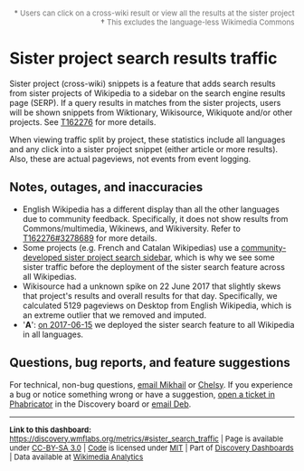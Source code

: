 <p style="text-align: right; font-size: small; color: #737373;">
  <span><strong>*</strong> Users can click on a cross-wiki result or view all the results at the sister project</span>
  <br>
  <span><strong>†</strong> This excludes the language-less Wikimedia Commons</span>
</p>

Sister project search results traffic
=======
Sister project (cross-wiki) snippets is a feature that adds search results from sister projects of Wikipedia to a sidebar on the search engine results page (SERP). If a query results in matches from the sister projects, users will be shown snippets from Wiktionary, Wikisource, Wikiquote and/or other projects. See [T162276](https://phabricator.wikimedia.org/T162276) for more details.

When viewing traffic split by project, these statistics include all languages and any click into a sister project snippet (either article or more results). Also, these are actual pageviews, not events from event logging.

Notes, outages, and inaccuracies
-----
* English Wikipedia has a different display than all the other languages due to community feedback. Specifically, it does not show results from Commons/multimedia, Wikinews, and Wikiversity. Refer to [T162276#3278689](https://phabricator.wikimedia.org/T162276#3278689) for more details.
* Some projects (e.g. French and Catalan Wikipedias) use a [community-developed sister project search sidebar](https://simple.wiktionary.org/wiki/Module:Sister_project), which is why we see some sister traffic before the deployment of the sister search feature across all Wikipedias.
* Wikisource had a unknown spike on 22 June 2017 that slightly skews that project's results and overall results for that day. Specifically, we calculated 5129 pageviews on Desktop from English Wikipedia, which is an extreme outlier that we removed and imputed.
* '__A__': [on 2017-06-15](https://lists.wikimedia.org/pipermail/discovery/2017-June/001536.html) we deployed the sister search feature to all Wikipedia in all languages.

Questions, bug reports, and feature suggestions
------
For technical, non-bug questions, [email Mikhail](mailto:mpopov@wikimedia.org?subject=Dashboard%20Question) or [Chelsy](mailto:cxie@wikimedia.org?subject=Dashboard%20Question). If you experience a bug or notice something wrong or have a suggestion, [open a ticket in Phabricator](https://phabricator.wikimedia.org/maniphest/task/create/?projects=Discovery) in the Discovery board or [email Deb](mailto:deb@wikimedia.org?subject=Dashboard%20Question).

<hr style="border-color: gray;">
<p style="font-size: small;">
  <strong>Link to this dashboard:</strong> <a href="https://discovery.wmflabs.org/metrics/#sister_search_traffic">https://discovery.wmflabs.org/metrics/#sister_search_traffic</a>
  | Page is available under <a href="https://creativecommons.org/licenses/by-sa/3.0/" title="Creative Commons Attribution-ShareAlike License">CC-BY-SA 3.0</a>
  | <a href="https://phabricator.wikimedia.org/diffusion/WDRN/" title="Search Metrics Dashboard source code repository">Code</a> is licensed under <a href="https://phabricator.wikimedia.org/diffusion/WDRN/browse/master/LICENSE.md" title="MIT License">MIT</a>
  | Part of <a href="https://discovery.wmflabs.org/">Discovery Dashboards</a>
  | Data available at <a href="https://analytics.wikimedia.org/datasets/discovery/" title="Specifically: metrics/search/sister_search_traffic.tsv">Wikimedia Analytics</a>
</p>
